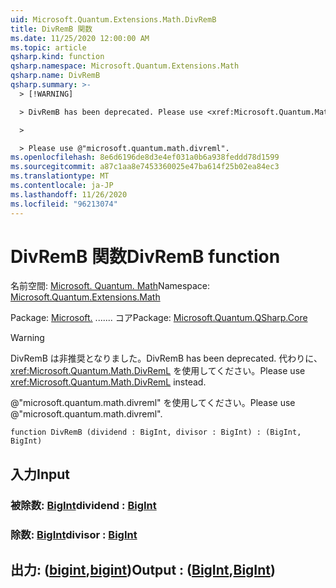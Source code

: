```yaml
---
uid: Microsoft.Quantum.Extensions.Math.DivRemB
title: DivRemB 関数
ms.date: 11/25/2020 12:00:00 AM
ms.topic: article
qsharp.kind: function
qsharp.namespace: Microsoft.Quantum.Extensions.Math
qsharp.name: DivRemB
qsharp.summary: >-
  > [!WARNING]

  > DivRemB has been deprecated. Please use <xref:Microsoft.Quantum.Math.DivRemL> instead.

  >

  > Please use @"microsoft.quantum.math.divreml".
ms.openlocfilehash: 8e6d6196de8d3e4ef031a0b6a938feddd78d1599
ms.sourcegitcommit: a87c1aa8e7453360025e47ba614f25b02ea84ec3
ms.translationtype: MT
ms.contentlocale: ja-JP
ms.lasthandoff: 11/26/2020
ms.locfileid: "96213074"
---
```

# <a name="divremb-function"></a><span data-ttu-id="064dd-102">DivRemB 関数</span><span class="sxs-lookup"><span data-stu-id="064dd-102">DivRemB function</span></span>

<span data-ttu-id="064dd-103">名前空間: [Microsoft. Quantum. Math](xref:Microsoft.Quantum.Extensions.Math)</span><span class="sxs-lookup"><span data-stu-id="064dd-103">Namespace: [Microsoft.Quantum.Extensions.Math](xref:Microsoft.Quantum.Extensions.Math)</span></span>

<span data-ttu-id="064dd-104">Package: [Microsoft.](https://nuget.org/packages/Microsoft.Quantum.QSharp.Core) ....... コア</span><span class="sxs-lookup"><span data-stu-id="064dd-104">Package: [Microsoft.Quantum.QSharp.Core](https://nuget.org/packages/Microsoft.Quantum.QSharp.Core)</span></span>


> [!WARNING]
> <span data-ttu-id="064dd-105">DivRemB は非推奨となりました。</span><span class="sxs-lookup"><span data-stu-id="064dd-105">DivRemB has been deprecated.</span></span> <span data-ttu-id="064dd-106">代わりに、<xref:Microsoft.Quantum.Math.DivRemL> を使用してください。</span><span class="sxs-lookup"><span data-stu-id="064dd-106">Please use <xref:Microsoft.Quantum.Math.DivRemL> instead.</span></span>
>
> <span data-ttu-id="064dd-107">@"microsoft.quantum.math.divreml" を使用してください。</span><span class="sxs-lookup"><span data-stu-id="064dd-107">Please use @"microsoft.quantum.math.divreml".</span></span>



```qsharp
function DivRemB (dividend : BigInt, divisor : BigInt) : (BigInt, BigInt)
```


## <a name="input"></a><span data-ttu-id="064dd-108">入力</span><span class="sxs-lookup"><span data-stu-id="064dd-108">Input</span></span>

### <a name="dividend--bigint"></a><span data-ttu-id="064dd-109">被除数: [BigInt](xref:microsoft.quantum.lang-ref.bigint)</span><span class="sxs-lookup"><span data-stu-id="064dd-109">dividend : [BigInt](xref:microsoft.quantum.lang-ref.bigint)</span></span>




### <a name="divisor--bigint"></a><span data-ttu-id="064dd-110">除数: [BigInt](xref:microsoft.quantum.lang-ref.bigint)</span><span class="sxs-lookup"><span data-stu-id="064dd-110">divisor : [BigInt](xref:microsoft.quantum.lang-ref.bigint)</span></span>





## <a name="output--bigintbigint"></a><span data-ttu-id="064dd-111">出力: ([bigint](xref:microsoft.quantum.lang-ref.bigint),[bigint](xref:microsoft.quantum.lang-ref.bigint))</span><span class="sxs-lookup"><span data-stu-id="064dd-111">Output : ([BigInt](xref:microsoft.quantum.lang-ref.bigint),[BigInt](xref:microsoft.quantum.lang-ref.bigint))</span></span>

